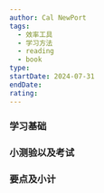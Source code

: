 ```yaml
---
author: Cal NewPort
tags:
  - 效率工具
  - 学习方法
  - reading
  - book
type: 
startDate: 2024-07-31
endDate: 
rating: 
---
```



### 学习基础


### 小测验以及考试


### 要点及小计






















































